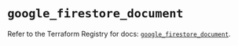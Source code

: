 # `google_firestore_document`

Refer to the Terraform Registry for docs: [`google_firestore_document`](https://registry.terraform.io/providers/hashicorp/google-beta/5.22.0/docs/resources/google_firestore_document).
